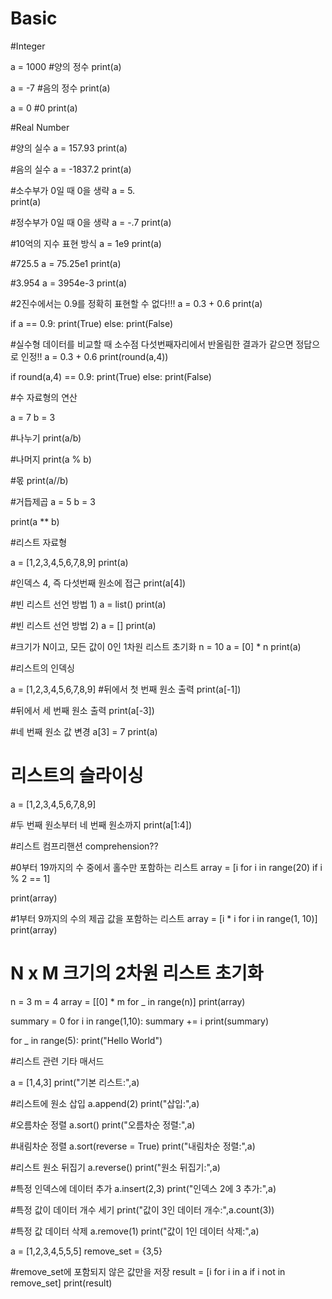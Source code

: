 # Basic

#Integer

a = 1000 #양의 정수
print(a)

a = -7 #음의 정수
print(a)

a = 0 #0
print(a)


#Real Number

#양의 실수
a = 157.93
print(a)

#음의 실수
a = -1837.2
print(a)

#소수부가 0일 때 0을 생략
a = 5.  
print(a)

#정수부가 0일 때 0을 생략
a = -.7
print(a)

#10억의 지수 표현 방식
a = 1e9
print(a)

#725.5
a = 75.25e1
print(a)

#3.954
a = 3954e-3
print(a)

#2진수에서는 0.9를 정확히 표현할 수 없다!!!
a = 0.3 + 0.6
print(a)

if a == 0.9:
  print(True)
else:
  print(False)


#실수형 데이터를 비교할 때 소수점 다섯번째자리에서 반올림한 결과가 같으면 정답으로 인정!!
a = 0.3 + 0.6
print(round(a,4))

if round(a,4) == 0.9:
  print(True)
else:
  print(False)

#수 자료형의 연산

a = 7
b = 3

#나누기
print(a/b)

#나머지
print(a % b)

#몫
print(a//b)

#거듭제곱
a = 5
b = 3

print(a ** b)


#리스트 자료형

a = [1,2,3,4,5,6,7,8,9]
print(a)

#인덱스 4, 즉 다섯번째 원소에 접근
print(a[4])

#빈 리스트 선언 방법 1)
a = list()
print(a)

#빈 리스트 선언 방법 2)
a = []
print(a)

#크기가 N이고, 모든 값이 0인 1차원 리스트 초기화
n = 10
a = [0] * n
print(a)

#리스트의 인덱싱

a = [1,2,3,4,5,6,7,8,9]
#뒤에서 첫 번째 원소 출력
print(a[-1])

#뒤에서 세 번째 원소 출력
print(a[-3])

#네 번째 원소 값 변경
a[3] = 7
print(a)

# 리스트의 슬라이싱

a = [1,2,3,4,5,6,7,8,9]

#두 번째 원소부터 네 번째 원소까지
print(a[1:4])

#리스트 컴프리핸션 comprehension??

#0부터 19까지의 수 중에서 홀수만 포함하는 리스트
array = [i for i in range(20) if i % 2 == 1]

print(array)

#1부터 9까지의 수의 제곱 값을 포함하는 리스트
array = [i * i for i in range(1, 10)]
print(array)

# N x M 크기의 2차원 리스트 초기화
n = 3
m = 4
array = [[0] * m for _ in range(n)]
print(array)

summary = 0
for i in range(1,10):
  summary += i
print(summary)

for _ in range(5):
  print("Hello World")

  
#리스트 관련 기타 매서드

a = [1,4,3]
print("기본 리스트:",a)

#리스트에 원소 삽입
a.append(2)
print("삽입:",a)

#오름차순 정렬
a.sort()
print("오름차순 정렬:",a)

#내림차순 정렬
a.sort(reverse = True)
print("내림차순 정렬:",a)

#리스트 원소 뒤집기
a.reverse()
print("원소 뒤집기:",a)

#특정 인덱스에 데이터 추가
a.insert(2,3)
print("인덱스 2에 3 추가:",a)

#특정 값이 데이터 개수 세기
print("값이 3인 데이터 개수:",a.count(3))

#특정 값 데이터 삭제
a.remove(1)
print("값이 1인 데이터 삭제:",a)

a = [1,2,3,4,5,5,5]
remove_set = {3,5}

#remove_set에 포함되지 않은 값만을 저장
result = [i for i in a if i not in remove_set]
print(result)
